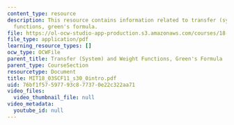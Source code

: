 ```yaml
---
content_type: resource
description: This resource contains information related to transfer (system) and weight
  functions, green's formula.
file: https://ol-ocw-studio-app-production.s3.amazonaws.com/courses/18-03sc-differential-equations-fall-2011/76bf1f57597793c877370e22c322aa71_MIT18_03SCF11_s30_0intro.pdf
file_type: application/pdf
learning_resource_types: []
ocw_type: OCWFile
parent_title: Transfer (System) and Weight Functions, Green's Formula
parent_type: CourseSection
resourcetype: Document
title: MIT18_03SCF11_s30_0intro.pdf
uid: 76bf1f57-5977-93c8-7737-0e22c322aa71
video_files:
  video_thumbnail_file: null
video_metadata:
  youtube_id: null
---
```

